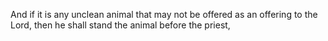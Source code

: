 And if it is any unclean animal that may not be offered as an offering to the Lord, then he shall stand the animal before the priest,
